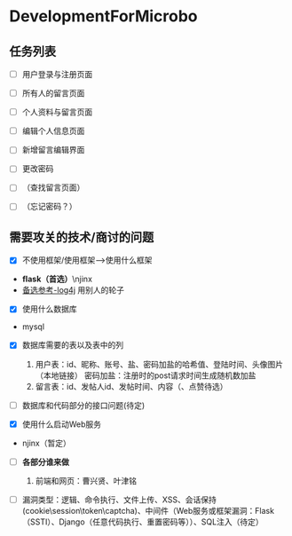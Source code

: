 # DevelopmentForMicrobo

## 任务列表

- [ ] 用户登录与注册页面

- [ ] 所有人的留言页面

- [ ] 个人资料与留言页面

- [ ] 编辑个人信息页面

- [ ] 新增留言编辑界面

- [ ] 更改密码

- [ ] （查找留言页面）

- [ ] （忘记密码？）

## 需要攻关的技术/商讨的问题

- [x] 不使用框架/使用框架-->使用什么框架
- **flask（首选）**\njinx
- [备选参考-log4j](https://blog.csdn.net/weixin_51194266/article/details/125524303?spm=1001.2014.3001.5502) 用别人的轮子

- [x] 使用什么数据库
- mysql

- [x] 数据库需要的表以及表中的列
  1. 用户表：id、昵称、账号、盐、密码加盐的哈希值、登陆时间、头像图片（本地链接）
   密码加盐：注册时的post请求时间生成随机数加盐
  2. 留言表：id、发帖人id、发帖时间、内容（、点赞待选）

- [ ] 数据库和代码部分的接口问题(待定)

- [x] 使用什么启动Web服务
- njinx（暂定）

- [ ] **各部分谁来做**
  1. 前端和网页：曹兴贤、叶津铭

- [ ] 漏洞类型：逻辑、命令执行、文件上传、XSS、会话保持(cookie\session\token\captcha)、中间件（Web服务或框架漏洞：Flask（SSTI）、Django（任意代码执行、重置密码等））、SQL注入（待定）